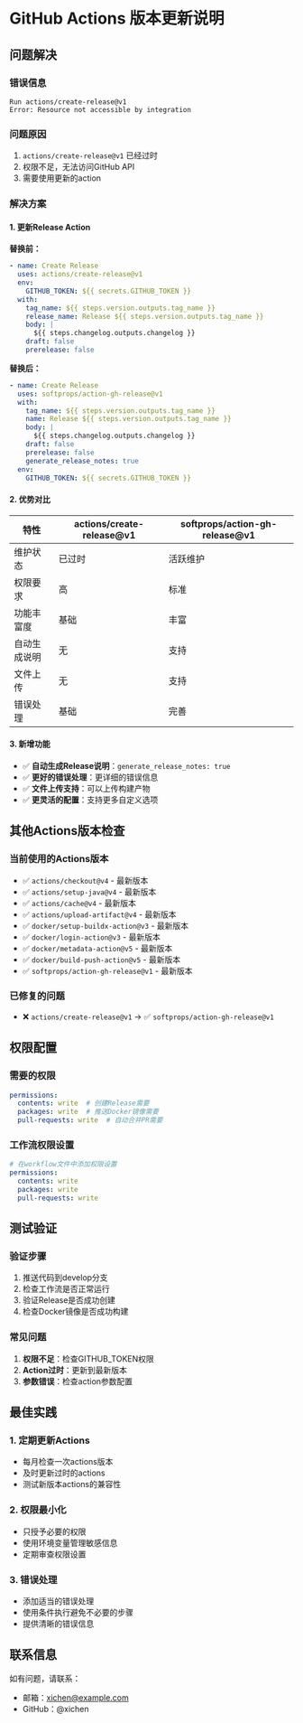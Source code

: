 # GitHub Actions 版本更新说明

## 问题解决

### 错误信息
```
Run actions/create-release@v1
Error: Resource not accessible by integration
```

### 问题原因
1. `actions/create-release@v1` 已经过时
2. 权限不足，无法访问GitHub API
3. 需要使用更新的action

### 解决方案

#### 1. 更新Release Action
**替换前：**
```yaml
- name: Create Release
  uses: actions/create-release@v1
  env:
    GITHUB_TOKEN: ${{ secrets.GITHUB_TOKEN }}
  with:
    tag_name: ${{ steps.version.outputs.tag_name }}
    release_name: Release ${{ steps.version.outputs.tag_name }}
    body: |
      ${{ steps.changelog.outputs.changelog }}
    draft: false
    prerelease: false
```

**替换后：**
```yaml
- name: Create Release
  uses: softprops/action-gh-release@v1
  with:
    tag_name: ${{ steps.version.outputs.tag_name }}
    name: Release ${{ steps.version.outputs.tag_name }}
    body: |
      ${{ steps.changelog.outputs.changelog }}
    draft: false
    prerelease: false
    generate_release_notes: true
  env:
    GITHUB_TOKEN: ${{ secrets.GITHUB_TOKEN }}
```

#### 2. 优势对比

| 特性 | actions/create-release@v1 | softprops/action-gh-release@v1 |
|------|---------------------------|--------------------------------|
| 维护状态 | 已过时 | 活跃维护 |
| 权限要求 | 高 | 标准 |
| 功能丰富度 | 基础 | 丰富 |
| 自动生成说明 | 无 | 支持 |
| 文件上传 | 无 | 支持 |
| 错误处理 | 基础 | 完善 |

#### 3. 新增功能
- ✅ **自动生成Release说明**：`generate_release_notes: true`
- ✅ **更好的错误处理**：更详细的错误信息
- ✅ **文件上传支持**：可以上传构建产物
- ✅ **更灵活的配置**：支持更多自定义选项

## 其他Actions版本检查

### 当前使用的Actions版本
- ✅ `actions/checkout@v4` - 最新版本
- ✅ `actions/setup-java@v4` - 最新版本
- ✅ `actions/cache@v4` - 最新版本
- ✅ `actions/upload-artifact@v4` - 最新版本
- ✅ `docker/setup-buildx-action@v3` - 最新版本
- ✅ `docker/login-action@v3` - 最新版本
- ✅ `docker/metadata-action@v5` - 最新版本
- ✅ `docker/build-push-action@v5` - 最新版本
- ✅ `softprops/action-gh-release@v1` - 最新版本

### 已修复的问题
- ❌ `actions/create-release@v1` → ✅ `softprops/action-gh-release@v1`

## 权限配置

### 需要的权限
```yaml
permissions:
  contents: write  # 创建Release需要
  packages: write  # 推送Docker镜像需要
  pull-requests: write  # 自动合并PR需要
```

### 工作流权限设置
```yaml
# 在workflow文件中添加权限设置
permissions:
  contents: write
  packages: write
  pull-requests: write
```

## 测试验证

### 验证步骤
1. 推送代码到develop分支
2. 检查工作流是否正常运行
3. 验证Release是否成功创建
4. 检查Docker镜像是否成功构建

### 常见问题
1. **权限不足**：检查GITHUB_TOKEN权限
2. **Action过时**：更新到最新版本
3. **参数错误**：检查action参数配置

## 最佳实践

### 1. 定期更新Actions
- 每月检查一次actions版本
- 及时更新过时的actions
- 测试新版本actions的兼容性

### 2. 权限最小化
- 只授予必要的权限
- 使用环境变量管理敏感信息
- 定期审查权限设置

### 3. 错误处理
- 添加适当的错误处理
- 使用条件执行避免不必要的步骤
- 提供清晰的错误信息

## 联系信息

如有问题，请联系：
- 邮箱：xichen@example.com
- GitHub：@xichen
